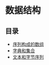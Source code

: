# 数据结构

## 目录

- [序列构成的数组](./array-of-sequences/README.zh-CN.md)
- [字典和集合](./dictionaries-and-sets/README.zh-CN.md)
- [文本和字节序列](./text-versus-bytes/README.zh-CN.md)
